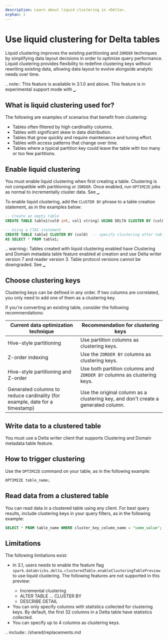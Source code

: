```yaml
---
description: Learn about liquid clustering in <Delta>.
orphan: 1
---
```


# Use liquid clustering for Delta tables

Liquid clustering improves the existing partitioning and `ZORDER` techniques by simplifying data layout decisions in order to optimize query performance. Liquid clustering provides flexibility to redefine clustering keys without rewriting existing data, allowing data layout to evolve alongside analytic needs over time.

.. note:: This feature is available in <Delta> 3.1.0 and above. This feature is in experimental support mode with [_](#limitations).

## What is liquid clustering used for?

The following are examples of scenarios that benefit from clustering:

- Tables often filtered by high cardinality columns.
- Tables with significant skew in data distribution.
- Tables that grow quickly and require maintenance and tuning effort.
- Tables with access patterns that change over time.
- Tables where a typical partition key could leave the table with too many or too few partitions.

## Enable liquid clustering

You must enable liquid clustering when first creating a table. Clustering is not compatible with partitioning or `ZORDER`. Once enabled, run `OPTIMIZE` jobs as normal to incrementally cluster data. See [_](#optimize).

To enable liquid clustering, add the `CLUSTER BY` phrase to a table creation statement, as in the examples below:

```sql
-- Create an empty table
CREATE TABLE table1(col0 int, col1 string) USING DELTA CLUSTER BY (col0);

-- Using a CTAS statement
CREATE TABLE table2 CLUSTER BY (col0)  -- specify clustering after table name, not in subquery
AS SELECT * FROM table1;
```

.. warning:: Tables created with liquid clustering enabled have Clustering and Domain metadata table feature enabled at creation and use Delta writer version 7 and reader version 3. Table protocol versions cannot be downgraded. See [_](/versioning.md).

## Choose clustering keys

Clustering keys can be defined in any order. If two columns are correlated, you only need to add one of them as a clustering key.

If you're converting an existing table, consider the following recommendations:

| Current data optimization technique | Recommendation for clustering keys |
| --- | --- |
| Hive-style partitioning | Use partition columns as clustering keys. |
| Z-order indexing | Use the `ZORDER BY` columns as clustering keys. |
| Hive-style partitioning and Z-order | Use both partition columns and `ZORDER BY` columns as clustering keys. |
| Generated columns to reduce cardinality (for example, date for a timestamp) | Use the original column as a clustering key, and don't create a generated column. |

## Write data to a clustered table

You must use a Delta writer client that supports Clustering and Domain metadata table feature.

## <a id="optimize"></a> How to trigger clustering

Use the `OPTIMIZE` command on your table, as in the following example:

```sql
OPTIMIZE table_name;
```

<!-- Commenting out for now as it's not supported yet.
Liquid clustering is incremental, meaning that data is only rewritten as necessary to accommodate data that needs to be clustered. Data files with clustering keys that do not match data to be clustered are not rewritten. -->

## Read data from a clustered table

You can read data in a clustered table using any <Delta> client. For best query results, include clustering keys in your query filters, as in the following example:

```sql
SELECT * FROM table_name WHERE cluster_key_column_name = "some_value";
```

<!-- Commenting out for now as it's not supported yet.
## Change clustering keys

You can change clustering keys for a table at any time by running an `ALTER TABLE` command, as in the following example:

```sql
ALTER TABLE table_name CLUSTER BY (new_column1, new_column2);
```

When you change clustering keys, subsequent `OPTIMIZE` and write operations use the new clustering approach, but existing data is not rewritten.

You can also turn off clustering by setting the keys to `NONE`, as in the following example:

```sql
ALTER TABLE table_name CLUSTER BY NONE;
```

Setting cluster keys to `NONE` does not rewrite data that has already been clustered, but prevents future `OPTIMIZE` operations from using clustering keys.

## See how table is clustered

You can use `DESCRIBE DETAIL` commands to see the clustering keys for a table, as in the following examples:

```sql
DESCRIBE DETAIL table_name;
``` -->

## Limitations

The following limitations exist:

- In <Delta> 3.1, users needs to enable the feature flag `spark.databricks.delta.clusteredTable.enableClusteringTablePreview` to use liquid clustering. The following features are not supported in this preview:
  - Incremental clustering
  - ALTER TABLE ... CLUSTER BY
  - DESCRIBE DETAIL
- You can only specify columns with statistics collected for clustering keys. By default, the first 32 columns in a Delta table have statistics collected.
- You can specify up to 4 columns as clustering keys.

.. include:: /shared/replacements.md
